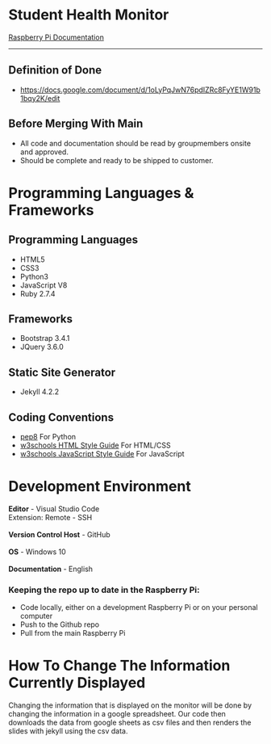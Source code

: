 # Student Health Monitor

[Raspberry Pi Documentation](https://github.com/NTIG-Uppsala/elevhalsa-skylt/blob/master/documentation.md)

***

## Definition of Done
+ https://docs.google.com/document/d/1oLyPqJwN76pdIZRc8FyYE1W91b1bqy2K/edit

## Before Merging With Main
+ All code and documentation should be read by groupmembers onsite and approved.
+ Should be complete and ready to be shipped to customer.

# Programming Languages & Frameworks
## Programming Languages
+ HTML5
+ CSS3
+ Python3
+ JavaScript V8
+ Ruby 2.7.4

## Frameworks
+ Bootstrap 3.4.1
+ JQuery 3.6.0

## Static Site Generator
+ Jekyll 4.2.2

## Coding Conventions
+ [pep8](https://peps.python.org/pep-0008/) For Python 
+ [w3schools HTML Style Guide](https://www.w3schools.com/html/html5_syntax.asp) For HTML/CSS
+ [w3schools JavaScript Style Guide](https://www.w3schools.com/js/js_conventions.asp) For JavaScript

# Development Environment
**Editor** - Visual Studio Code <br>
Extension: Remote - SSH <br><br>
**Version Control Host** - GitHub <br><br>
**OS** - Windows 10 <br><br>
**Documentation** - English <br>

### Keeping the repo up to date in the Raspberry Pi: 
+ Code locally, either on a development Raspberry Pi or on your personal computer
+ Push to the Github repo
+ Pull from the main Raspberry Pi

# How To Change The Information Currently Displayed

Changing the information that is displayed on the monitor will be done by changing the information in a google spreadsheet. Our code then downloads the data from google sheets as csv files and then renders the slides with jekyll using the csv data.

